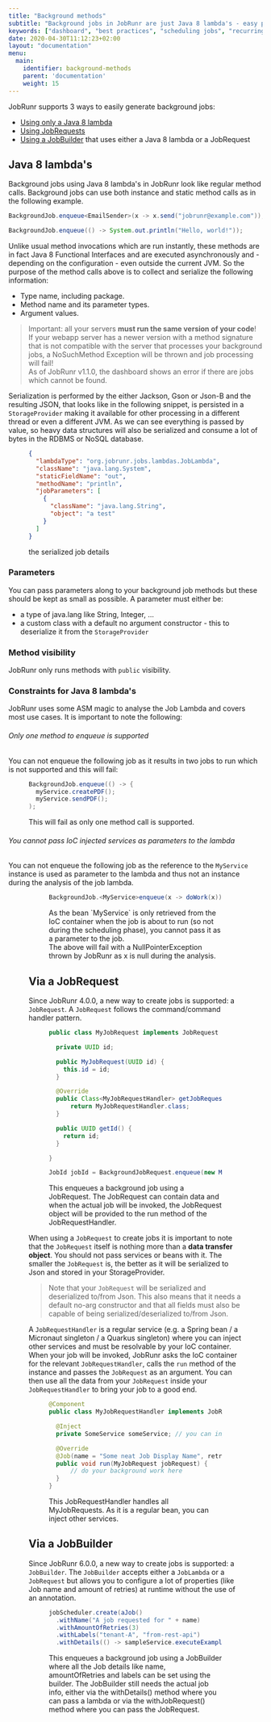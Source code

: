 ```yaml
---
title: "Background methods"
subtitle: "Background jobs in JobRunr are just Java 8 lambda's - easy peasy!"
keywords: ["dashboard", "best practices", "scheduling jobs", "recurring jobs", "free job scheduler", "jobrunr dashboard", "java function as parameter", "java args"]
date: 2020-04-30T11:12:23+02:00
layout: "documentation"
menu: 
  main: 
    identifier: background-methods
    parent: 'documentation'
    weight: 15
---
```

JobRunr supports 3 ways to easily generate background jobs:

- [Using only a Java 8 lambda](#java-8-lambdas)
- [Using JobRequests](#via-a-jobrequest)
- [Using a JobBuilder](#via-a-jobbuilder) that uses either a Java 8 lambda or a JobRequest

## Java 8 lambda's
Background jobs using Java 8 lambda's in JobRunr look like regular method calls. Background jobs can use both instance and static method calls as in the following example.

```java
BackgroundJob.enqueue<EmailSender>(x -> x.send("jobrunr@example.com"));
```

```java
BackgroundJob.enqueue(() -> System.out.println("Hello, world!"));
```

Unlike usual method invocations which are run instantly, these methods are in fact Java 8 Functional Interfaces and are executed asynchronously and - depending on the configuration - even outside the current JVM. So the purpose of the method calls above is to collect and serialize the following information:

- Type name, including package.
- Method name and its parameter types.
- Argument values.

> Important: all your servers __must run the same version of your code__! If your webapp server has a newer version with a method signature that is not compatible with the server that processes your background jobs, a NoSuchMethod Exception will be thrown and job processing will fail! <br>As of JobRunr v1.1.0, the dashboard shows an error if there are jobs which cannot be found.

Serialization is performed by the either Jackson, Gson or Json-B and the resulting JSON, that looks like in the following snippet, is persisted in a `StorageProvider` making it available for other processing in a different thread or even a different JVM. As we can see everything is passed by value, so heavy data structures will also be serialized and consume a lot of bytes in the RDBMS or NoSQL database.

<figure>

```json
{
  "lambdaType": "org.jobrunr.jobs.lambdas.JobLambda",
  "className": "java.lang.System",
  "staticFieldName": "out",
  "methodName": "println",
  "jobParameters": [
    {
      "className": "java.lang.String",
      "object": "a test"
    }
  ]
}
```
<figcaption>the serialized job details</figcaption>
</figure>

### Parameters
You can pass parameters along to your background job methods but these should be kept as small as possible. A parameter must either be:
- a type of java.lang like String, Integer, ...
- a custom class with a default no argument constructor - this to deserialize it from the `StorageProvider`

### Method visibility
JobRunr only runs methods with `public` visibility.

### Constraints for Java 8 lambda's
JobRunr uses some ASM magic to analyse the Job Lambda and covers most use cases. It is important to note the following:

###### Only one method to enqueue is supported
You can not enqueue the following job as it results in two jobs to run which is not supported and this will fail:
<figure>

```java
BackgroundJob.enqueue(() -> {
  myService.createPDF();
  myService.sendPDF();
);
```
<figcaption>This will fail as only one method call is supported.</figcaption>
</figure>

###### You cannot pass IoC injected services as parameters to the lambda
You can not enqueue the following job as the reference to the `MyService` instance is used as parameter to the lambda and thus not an instance during the analysis of the job lambda.
<figure>

<figure>

```java
BackgroundJob.<MyService>enqueue(x -> doWork(x));
```
<figcaption>As the bean `MyService` is only retrieved from the IoC container when the job is about to run (so not during the scheduling phase), you cannot pass it as a parameter to the job.<br/>The above will fail with a NullPointerException thrown by JobRunr as x is null during the analysis.</figcaption>
</figure>

## Via a JobRequest

Since JobRunr 4.0.0, a new way to create jobs is supported: a `JobRequest`. A `JobRequest` follows the command/command handler pattern.
<figure>

```java
public class MyJobRequest implements JobRequest {

  private UUID id;

  public MyJobRequest(UUID id) {
    this.id = id;
  }

  @Override
  public Class<MyJobRequestHandler> getJobRequestHandler() {
      return MyJobRequestHandler.class;
  }

  public UUID getId() {
    return id;
  }

}

JobId jobId = BackgroundJobRequest.enqueue(new MyJobRequest(id));
```
<figcaption>This enqueues a background job using a JobRequest. The JobRequest can contain data and when the actual job will be invoked, the JobRequest object will be provided to the run method of the JobRequestHandler.</figcaption>
</figure>

When using a `JobRequest` to create jobs it is important to note that the `JobRequest` itself is nothing more than a __data transfer object__. You should not pass services or beans with it. The smaller the `JobRequest` is, the better as it will be serialized to Json and stored in your StorageProvider.

> Note that your `JobRequest` will be serialized and deserialized to/from Json. This also means that it needs a default no-arg constructor and that all fields must also be capable of being serialized/deserialized to/from Json.

A `JobRequestHandler` is a regular service (e.g. a Spring bean / a Micronaut singleton / a Quarkus singleton) where you can inject other services and must be resolvable by your IoC container. When your job will be invoked, JobRunr asks the IoC container for the relevant `JobRequestHandler`, calls the `run` method of the instance and passes the `JobRequest` as an argument. You can then use all the data from your `JobRequest` inside your `JobRequestHandler` to bring your job to a good end.

<figure>

```java
@Component
public class MyJobRequestHandler implements JobRequestHandler<MyJobRequest> {

  @Inject
  private SomeService someService; // you can inject other services (or constructor-injection)

  @Override
  @Job(name = "Some neat Job Display Name", retries = 2)
  public void run(MyJobRequest jobRequest) {
      // do your background work here
  }
}
```
<figcaption>This JobRequestHandler handles all MyJobRequests. As it is a regular bean, you can inject other services.</figcaption>
</figure>


## Via a JobBuilder

Since JobRunr 6.0.0, a new way to create jobs is supported: a `JobBuilder`. The `JobBuilder` accepts either a `JobLambda` or a `JobRequest` but allows you to configure a lot of properties (like Job name and amount of retries) at runtime without the use of an annotation.
<figure>

```java
jobScheduler.create(aJob()
  .withName("A job requested for " + name)
  .withAmountOfRetries(3)
  .withLabels("tenant-A", "from-rest-api")
  .withDetails(() -> sampleService.executeExampleJob(name)));

```
<figcaption>This enqueues a background job using a JobBuilder where all the Job details like name, amountOfRetries and labels can be set using the builder. The JobBuilder still needs the actual job info, either via the withDetails() method where you can pass a lambda or via the withJobRequest() method where you can pass the JobRequest.</figcaption>
</figure>
